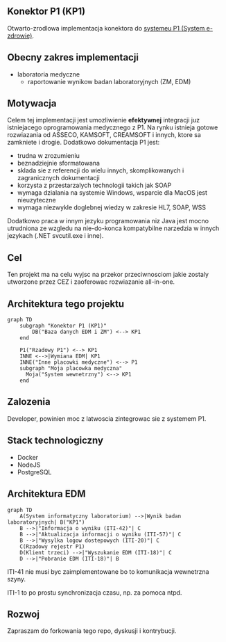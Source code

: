 ## Konektor P1 (KP1)

Otwarto-zrodlowa implementacja konektora do [systemeu P1 (System e-zdrowie)](https://www.cez.gov.pl/pl/nasze-produkty/e-zdrowie-p1). 

## Obecny zakres implementacji

 - laboratoria medyczne
   - raportowanie wynikow badan laboratoryjnych (ZM, EDM)

## Motywacja

Celem tej implementacji jest umozliwienie **efektywnej** integracji juz istniejacego oprogramowania medycznego z P1.
Na rynku istnieja gotowe rozwiazania od ASSECO, KAMSOFT, CREAMSOFT i innych, ktore sa zamkniete i drogie. 
Dodatkowo dokumentacja P1 jest:
 - trudna w zrozumieniu
 - beznadziejnie sformatowana
 - sklada sie z referencji do wielu innych, skomplikowanych i zagranicznych dokumentacji
 - korzysta z przestarzalych technologii takich jak SOAP
 - wymaga dzialania na systemie Windows, wsparcie dla MacOS jest nieuzyteczne
 - wymaga niezwykle doglebnej wiedzy w zakresie HL7, SOAP, WSS

Dodatkowo praca w innym jezyku programowania niz Java jest mocno utrudniona ze wzgledu na nie-do-konca kompatybilne narzedzia w innych jezykach (.NET svcutil.exe i inne).

## Cel

Ten projekt ma na celu wyjsc na przekor przeciwnosciom jakie zostaly utworzone przez CEZ i zaoferowac rozwiazanie all-in-one.

## Architektura tego projektu

```mermaid
graph TD
    subgraph "Konektor P1 (KP1)"
        DB("Baza danych EDM i ZM") <--> KP1
    end

    P1("Rzadowy P1") <--> KP1
    INNE <-->|Wymiana EDM| KP1
    INNE("Inne placowki medyczne") <--> P1
    subgraph "Moja placowka medyczna"
      Moja("System wewnetrzny") <--> KP1
    end
```

## Zalozenia

Developer, powinien moc z latwoscia zintegrowac sie z systemem P1.

## Stack technologiczny

 - Docker
 - NodeJS
 - PostgreSQL

## Architektura EDM

```mermaid
graph TD
    A(System informatyczny laboratorium) -->|Wynik badan laboratoryjnych| B("KP1")
    B -->|"Informacja o wyniku (ITI-42)"| C
    B -->|"Aktualizacja informacji o wyniku (ITI-57)"| C
    B -->|"Wysylka logow dostepowych (ITI-20)"| C
    C(Rzadowy rejestr P1)
    D(Klient trzeci) -->|"Wyszukanie EDM (ITI-18)"| C
    D -->|"Pobranie EDM (ITI-18)"| B
```

ITI-41 nie musi byc zaimplementowane bo to komunikacja wewnetrzna szyny.

ITI-1 to po prostu synchronizacja czasu, np. za pomoca ntpd.

## Rozwoj

Zapraszam do forkowania tego repo, dyskusji i kontrybucji.
